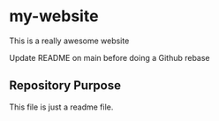 # my-website

This is a really awesome website

Update README on main before doing a Github rebase

## Repository Purpose

This file is just a readme file.



